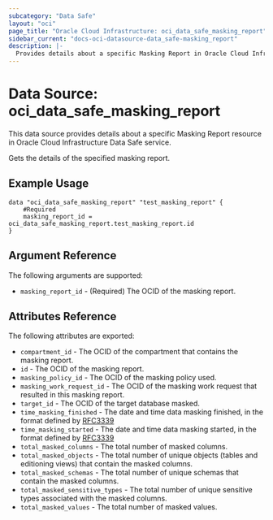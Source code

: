 ```yaml
---
subcategory: "Data Safe"
layout: "oci"
page_title: "Oracle Cloud Infrastructure: oci_data_safe_masking_report"
sidebar_current: "docs-oci-datasource-data_safe-masking_report"
description: |-
  Provides details about a specific Masking Report in Oracle Cloud Infrastructure Data Safe service
---
```


# Data Source: oci_data_safe_masking_report
This data source provides details about a specific Masking Report resource in Oracle Cloud Infrastructure Data Safe service.

Gets the details of the specified masking report.

## Example Usage

```hcl
data "oci_data_safe_masking_report" "test_masking_report" {
	#Required
	masking_report_id = oci_data_safe_masking_report.test_masking_report.id
}
```

## Argument Reference

The following arguments are supported:

* `masking_report_id` - (Required) The OCID of the masking report.


## Attributes Reference

The following attributes are exported:

* `compartment_id` - The OCID of the compartment that contains the masking report.
* `id` - The OCID of the masking report.
* `masking_policy_id` - The OCID of the masking policy used.
* `masking_work_request_id` - The OCID of the masking work request that resulted in this masking report.
* `target_id` - The OCID of the target database masked.
* `time_masking_finished` - The date and time data masking finished, in the format defined by [RFC3339](https://tools.ietf.org/html/rfc3339)
* `time_masking_started` - The date and time data masking started, in the format defined by [RFC3339](https://tools.ietf.org/html/rfc3339)
* `total_masked_columns` - The total number of masked columns.
* `total_masked_objects` - The total number of unique objects (tables and editioning views) that contain the masked columns.
* `total_masked_schemas` - The total number of unique schemas that contain the masked columns.
* `total_masked_sensitive_types` - The total number of unique sensitive types associated with the masked columns.
* `total_masked_values` - The total number of masked values.

